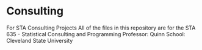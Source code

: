 # Consulting
 For STA Consulting Projects
 All of the files in this repository are for the STA  635 - Statistical Consulting and Programming
 Professor: Quinn
 School: Cleveland State University